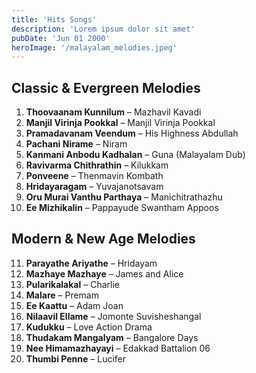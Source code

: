 ```yaml
---
title: 'Hits Songs'
description: 'Lorem ipsum dolor sit amet'
pubDate: 'Jun 01 2000'
heroImage: '/malayalam_melodies.jpeg'
---
```


##  Classic & Evergreen Melodies  

1. **Thoovaanam Kunnilum** – Mazhavil Kavadi  
2. **Manjil Virinja Pookkal** – Manjil Virinja Pookkal  
3. **Pramadavanam Veendum** – His Highness Abdullah  
4. **Pachani Nirame** – Niram  
5. **Kanmani Anbodu Kadhalan** – Guna (Malayalam Dub)  
6. **Ravivarma Chithrathin** – Kilukkam  
7. **Ponveene** – Thenmavin Kombath  
8. **Hridayaragam** – Yuvajanotsavam  
9. **Oru Murai Vanthu Parthaya** – Manichitrathazhu  
10. **Ee Mizhikalin** – Pappayude Swantham Appoos  

##  Modern & New Age Melodies  

11. **Parayathe Ariyathe** – Hridayam  
12. **Mazhaye Mazhaye** – James and Alice  
13. **Pularikalakal** – Charlie  
14. **Malare** – Premam  
15. **Ee Kaattu** – Adam Joan  
16. **Nilaavil Ellame** – Jomonte Suvisheshangal  
17. **Kudukku** – Love Action Drama  
18. **Thudakam Mangalyam** – Bangalore Days  
19. **Nee Himamazhayayi** – Edakkad Battalion 06  
20. **Thumbi Penne** – Lucifer  
